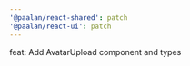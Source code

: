 ```yaml
---
'@paalan/react-shared': patch
'@paalan/react-ui': patch
---
```


feat: Add AvatarUpload component and types
